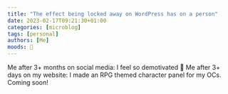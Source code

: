```yaml
---
title: "The effect being locked away on WordPress has on a person" 
date: 2023-02-17T09:21:30+01:00
categories: [microblog]
tags: [personal] 
authors: [Me]
moods: 🤪
---
```

Me after 3+ months on social media: I feel so demotivated 🙁
Me after 3+ days on my website: I made an RPG themed character panel for my OCs.
Coming soon!